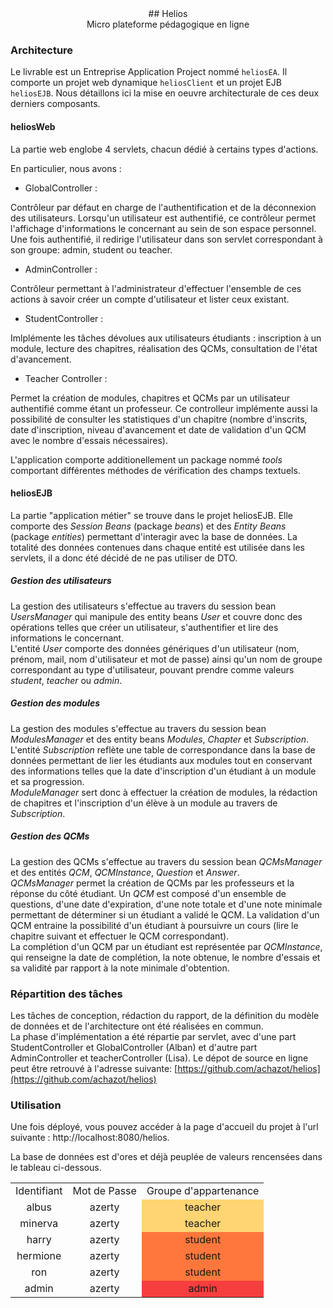 <center>
## Helios <br> Micro plateforme pédagogique en ligne
</center>



### Architecture 

Le livrable est un Entreprise Application Project nommé  `heliosEA`. 
Il comporte un projet web dynamique `heliosClient` et un projet EJB `heliosEJB`. Nous détaillons ici la mise en oeuvre architecturale de ces deux derniers composants.

#### heliosWeb
    
La partie web englobe 4 servlets, chacun dédié à certains types d'actions. 

En particulier, nous avons :

* GlobalController : 

Contrôleur par défaut en charge de l'authentification et de la déconnexion des utilisateurs. Lorsqu'un utilisateur est authentifié, ce contrôleur permet l'affichage d'informations le concernant au sein de son espace personnel. Une fois authentifié, il redirige l'utilisateur dans son servlet correspondant à son groupe: admin, student ou teacher.

* AdminController :  

Contrôleur permettant à l'administrateur d'effectuer l'ensemble de ces actions à savoir créer un compte d'utilisateur et lister ceux existant. 

* StudentController : 

Imlplémente les tâches dévolues aux utilisateurs étudiants : inscription à un module, lecture des chapitres, réalisation des QCMs, consultation de l'état d'avancement. 

* Teacher Controller : 

Permet la création de modules, chapitres et QCMs par un utilisateur authentifié comme étant un professeur. Ce controlleur implémente aussi la possibilité de consulter les statistiques d'un chapitre (nombre d'inscrits, date d'inscription, niveau d'avancement et date de validation d'un QCM avec le nombre d'essais nécessaires). 

L'application comporte additionellement un package nommé *tools* comportant différentes méthodes de vérification des champs textuels.

#### heliosEJB

La partie "application métier" se trouve dans le projet heliosEJB. Elle comporte des *Session Beans* (package *beans*) et des *Entity Beans* (package *entities*) permettant d'interagir avec la base de données. La totalité des données contenues dans chaque entité est utilisée dans les servlets, il a donc été décidé de ne pas utiliser de DTO.

##### Gestion des utilisateurs

La gestion des utilisateurs s'effectue au travers du session bean *UsersManager* qui manipule des entity beans *User* et couvre donc des opérations telles que créer un utilisateur, s'authentifier et lire des informations le concernant.  
L'entité *User* comporte des données génériques d'un utilisateur (nom, prénom, mail, nom d'utilisateur et mot de passe) ainsi qu'un nom de groupe correspondant au type d'utilisateur, pouvant prendre comme valeurs *student*, *teacher* ou *admin*.

##### Gestion des modules

La gestion des modules s'effectue au travers du session bean *ModulesManager* et des entity beans *Modules*, *Chapter* et *Subscription*.  
L'entité *Subscription* reflète une table de correspondance dans la base de données permettant de lier les étudiants aux modules tout en conservant des informations telles que la date d'inscription d'un étudiant à un module et sa progression.  
*ModuleManager* sert donc à effectuer la création de modules, la rédaction de chapitres et l'inscription d'un élève à un module au travers de *Subscription*.

##### Gestion des QCMs  

La gestion des QCMs s'effectue au travers du session bean *QCMsManager* et des entités *QCM*, *QCMInstance*, *Question* et *Answer*.  
*QCMsManager* permet la création de QCMs par les professeurs et la réponse du côté étudiant. 
Un *QCM* est composé d'un ensemble de questions, d'une date d'expiration, d'une note totale et d'une note minimale permettant de déterminer si un étudiant a validé le QCM. La validation d'un QCM entraine la possibilité d'un étudiant à poursuivre un cours (lire le chapitre suivant et effectuer le QCM correspondant).  
La complétion d'un QCM par un étudiant est représentée par *QCMInstance*, qui renseigne la date de complétion, la note obtenue, le nombre d'essais et sa validité par rapport à la note minimale d'obtention.

### Répartition des tâches

Les tâches de conception, rédaction du rapport, de la définition du modèle de données et de l'architecture ont été réalisées en commun.  
La phase d'implémentation a été répartie par servlet, avec d'une part StudentController et GlobalController (Alban) et d'autre part AdminController et teacherController (Lisa).
Le dépot de source en ligne peut être retrouvé à l'adresse suivante: [https://github.com/achazot/helios](https://github.com/achazot/helios)

### Utilisation 

Une fois déployé, vous pouvez accéder à la page d'accueil du projet à l'url suivante : <a ref="http://localhost:8080/helios">http://localhost:8080/helios</a>. 

La base de données est d'ores et déjà peuplée de valeurs rencensées dans le tableau ci-dessous.
<center>
<table style="text-align:center;">
    <tr>
        <td> Identifiant </td>
        <td> Mot de Passe </td>
        <td> Groupe d'appartenance </td>
    </tr>
    <tr>
        <td> albus </td>
        <td> azerty </td>
        <td style="background-color: #FFD573;"> teacher </td>
    </tr> 
    <tr>
        <td> minerva </td>
        <td> azerty </td>
        <td style="background-color: #FFD573;"> teacher </td>
    </tr>
    <tr>
        <td> harry </td>
        <td> azerty </td>
        <td style="background-color: #FF773D;"> student </td>
    </tr>
    <tr>
        <td> hermione </td>
        <td> azerty </td>
        <td style="background-color: #FF773D;"> student </td>
    </tr>
    <tr>
        <td> ron </td>
        <td> azerty </td>
        <td style="background-color: #FF773D;"> student </td>
    </tr>
        <tr>
        <td> admin </td>
        <td> azerty </td>
        <td style="background-color: #F73E3E;"> admin </td>
    </tr>
</table>
</center>
